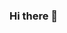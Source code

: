 ### Hi there 👋

<!--
**LucasNarcizo/LucasNarcizo** is a ✨ _special_ ✨ repository because its `README.md` (this file) appears on your GitHub profile
<div>
<img height="180em" src="https://github-readme-stats.vercel.app/api?lucasnarcizo=anuraghazra&show_icons=true&theme=radical"
</div>
-->
